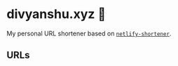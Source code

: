# divyanshu.xyz :guitar:

My personal URL shortener based on [`netlify-shortener`](https://github.com/kentcdodds/netlify-shortener).

## URLs

